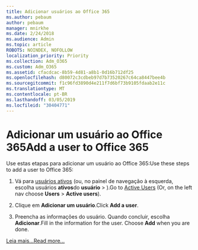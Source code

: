 ```yaml
---
title: Adicionar usuários ao Office 365
ms.author: pebaum
author: pebaum
manager: mnirkhe
ms.date: 2/24/2018
ms.audience: Admin
ms.topic: article
ROBOTS: NOINDEX, NOFOLLOW
localization_priority: Priority
ms.collection: Adm_O365
ms.custom: Adm_O365
ms.assetid: cfacdcac-8b59-4d81-a8b1-0d16b712df25
ms.openlocfilehash: d80072c3cdbeb97d7b73520267c64ca8447bee4b
ms.sourcegitcommit: f1c96fd3890d4e211f7d6bf73b9105fdaab2e11c
ms.translationtype: MT
ms.contentlocale: pt-BR
ms.lasthandoff: 03/05/2019
ms.locfileid: "30404771"
---
```

# <a name="add-a-user-to-office-365"></a><span data-ttu-id="b7fd2-102">Adicionar um usuário ao Office 365</span><span class="sxs-lookup"><span data-stu-id="b7fd2-102">Add a user to Office 365</span></span>

<span data-ttu-id="b7fd2-103">Use estas etapas para adicionar um usuário ao Office 365:</span><span class="sxs-lookup"><span data-stu-id="b7fd2-103">Use these steps to add a user to Office 365:</span></span>
  
1. <span data-ttu-id="b7fd2-104">Vá para [usuários ativos](https://admin.microsoft.com/Adminportal/Home?source=applauncher#/users) (ou, no painel de navegação à esquerda, escolha usuários **ativos**do **usuário** \> ).</span><span class="sxs-lookup"><span data-stu-id="b7fd2-104">Go to [Active Users](https://admin.microsoft.com/Adminportal/Home?source=applauncher#/users) (Or, on the left nav choose **Users** \> **Active users**).</span></span>
    
2. <span data-ttu-id="b7fd2-105">Clique em **Adicionar um usuário**.</span><span class="sxs-lookup"><span data-stu-id="b7fd2-105">Click **Add a user**.</span></span>
    
3. <span data-ttu-id="b7fd2-p101">Preencha as informações do usuário. Quando concluir, escolha **Adicionar**.</span><span class="sxs-lookup"><span data-stu-id="b7fd2-p101">Fill in the information for the user. Choose **Add** when you are done.</span></span> 
    
[<span data-ttu-id="b7fd2-108">Leia mais...</span><span class="sxs-lookup"><span data-stu-id="b7fd2-108">Read more...</span></span>](https://support.office.com/article/1970f7d6-03b5-442f-b385-5880b9c256ec)
  

